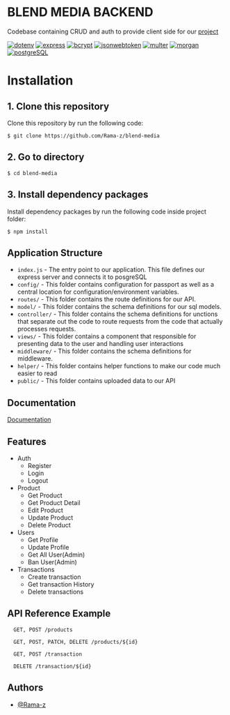 # BLEND MEDIA BACKEND

Codebase containing CRUD and auth to provide client side for our [project](##Related)

[![dotenv](https://img.shields.io/badge/dotenv-16.0.3-blue)](https://www.npmjs.com/package/dotenv)
[![express](https://img.shields.io/badge/express-4.18.1-blue)](https://www.npmjs.com/package/express)
[![bcrypt](https://img.shields.io/badge/bcrypt-5.0.1-blue)](https://www.npmjs.com/package/bcrypt)
[![jsonwebtoken](https://img.shields.io/badge/jsonwebtoken-8.5.1-blue)](https://www.npmjs.com/package/jsonwebtoken)
[![multer](https://img.shields.io/badge/multer-1.4.4-blue)](https://www.npmjs.com/package/multer)
[![morgan](https://img.shields.io/badge/morgan-1.10.0-blue)](https://www.npmjs.com/package/morganr)
[![postgreSQL](https://img.shields.io/badge/pg-8.8.0-blue)](https://www.npmjs.com/package/morganr)

# Installation

## 1. Clone this repository

Clone this repository by run the following code:

```
$ git clone https://github.com/Rama-z/blend-media
```

## 2. Go to directory

```
$ cd blend-media
```

## 3. Install dependency packages

Install dependency packages by run the following code inside project folder:

```
$ npm install
```

## Application Structure

- `index.js` - The entry point to our application. This file defines our express server and connects it to posgreSQL
- `config/` - This folder contains configuration for passport as well as a central location for configuration/environment variables.
- `routes/` - This folder contains the route definitions for our API.
- `model/` - This folder contains the schema definitions for our sql models.
- `controller/` - This folder contains the schema definitions for unctions that separate out the code to route requests from the code that actually processes requests.
- `views/` - This folder contains a component that responsible for presenting data to the user and handling user interactions
- `middleware/` - This folder contains the schema definitions for middleware.
- `helper/` - This folder contains helper functions to make our code much easier to read
- `public/` - This folder contains uploaded data to our API

## Documentation

[Documentation](https://dark-rocket-410442.postman.co/documentation/23707258-5309d7d3-2d8c-465b-8cc0-e38971d9f6e7/publish?workspaceId=7b0956d0-bbf3-4801-8ca8-3291b3456684)

## Features

- Auth
  - Register
  - Login
  - Logout
- Product
  - Get Product
  - Get Product Detail
  - Edit Product
  - Update Product
  - Delete Product
- Users
  - Get Profile
  - Update Profile
  - Get All User(Admin)
  - Ban User(Admin)
- Transactions
  - Create transaction
  - Get transaction History
  - Delete transactions

## API Reference Example

```http
  GET, POST /products
```

```http
  GET, POST, PATCH, DELETE /products/${id}
```

```http
  GET, POST /transaction
```

```http
  DELETE /transaction/${id}
```

## Authors

- [@Rama-z](https://github.com/Rama-z)
